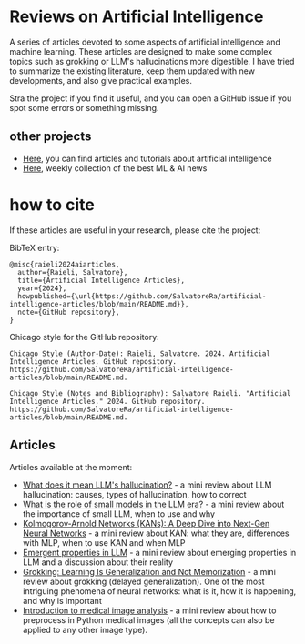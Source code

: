 # Reviews on Artificial Intelligence

A series of articles devoted to some aspects of artificial intelligence and machine learning. These articles are designed to make some complex topics such as grokking or LLM's hallucinations more digestible. I have tried to summarize the existing literature, keep them updated with new developments, and also give practical examples. 

Stra the project if you find it useful, and you can open a GitHub issue if you spot some errors or something missing.

## other projects

* [Here](https://github.com/SalvatoreRa/tutorial), you can find articles and tutorials about artificial intelligence
* [Here](https://github.com/SalvatoreRa/ML-news-of-the-week), weekly collection of the best ML & AI news

# how to cite

If these articles are useful in your research, please cite the project: 

BibTeX  entry:

```
@misc{raieli2024aiarticles,
  author={Raieli, Salvatore},
  title={Artificial Intelligence Articles},
  year={2024},
  howpublished={\url{https://github.com/SalvatoreRa/artificial-intelligence-articles/blob/main/README.md}},
  note={GitHub repository},
}

```

Chicago style for the GitHub repository:
```
Chicago Style (Author-Date): Raieli, Salvatore. 2024. Artificial Intelligence Articles. GitHub repository. https://github.com/SalvatoreRa/artificial-intelligence-articles/blob/main/README.md.

Chicago Style (Notes and Bibliography): Salvatore Raieli. "Artificial Intelligence Articles." 2024. GitHub repository. https://github.com/SalvatoreRa/artificial-intelligence-articles/blob/main/README.md.

```


## Articles

Articles available at the moment:
* [What does it mean LLM's hallucination?](https://github.com/SalvatoreRa/artificial-intelligence-articles/blob/main/articles/LLM_hallucinations.md) - a mini review about LLM hallucination: causes, types of hallucination, how to correct
* [What is the role of small models in the LLM era?](https://github.com/SalvatoreRa/artificial-intelligence-articles/blob/main/articles/Small_LLM.md) - a mini review about the importance of small LLM, when to use and why
* [Kolmogorov-Arnold Networks (KANs): A Deep Dive into Next-Gen Neural Networks](https://github.com/SalvatoreRa/artificial-intelligence-articles/blob/main/articles/deep_dive_KAN.md) - a mini review about KAN: what they are, differences with MLP, when to use KAN and when MLP
* [Emergent properties in LLM](https://github.com/SalvatoreRa/artificial-intelligence-articles/blob/main/articles/emergent_properties.md) - a mini review about emerging properties in LLM and a discussion about their reality
* [Grokking: Learning Is Generalization and Not Memorization](https://github.com/SalvatoreRa/artificial-intelligence-articles/blob/main/articles/grokking.md) - a mini review about grokking (delayed generalization). One of the most intriguing phenomena of neural networks: what is it, how it is happening, and why is important
* [Introduction to medical image analysis](https://github.com/SalvatoreRa/artificial-intelligence-articles/blob/main/articles/introduction_medical_image.md) - a mini review about how to preprocess in Python medical images (all the concepts can also be applied to any other image type).
